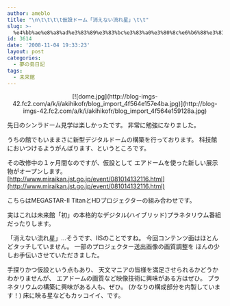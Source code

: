 ```yaml
---
author: ameblo
title: "\n\t\t\t\t仮設ドーム「消えない流れ星」\t\t"
slug: >-
  %e4%bb%ae%e8%a8%ad%e3%83%89%e3%83%bc%e3%83%a0%e3%80%8c%e6%b6%88%e3%81%88%e3%81%aa%e3%81%84%e6%b5%81%e3%82%8c%e6%98%9f%e3%80%8d
id: 3614
date: '2008-11-04 19:33:23'
layout: post
categories:
  - 夢の島日記
tags:
  - 未来館
---
```


<div align="center">[![dome.jpg](http://blog-imgs-42.fc2.com/a/k/i/akihikofr/blog_import_4f564e157e4ba.jpg)](http://blog-imgs-42.fc2.com/a/k/i/akihikofr/blog_import_4f564e159128a.jpg)</div>

先日のシンラドーム見学は楽しかったです。 非常に勉強になりました。

うちの館でもいままさに新型デジタルドームの構築を行っております。 科技館においつけるようがんばります、というところです。

その改修中の１ヶ月間なのですが、仮設として エアドームを使った新しい展示物がオープンします。 [http://www.miraikan.jst.go.jp/event/081014132116.html](http://www.miraikan.jst.go.jp/event/081014132116.html)

こちらはMEGASTAR-II TitanとHDプロジェクターの組み合わせです。

実はこれは未来館「初」の本格的なデジタル(ハイブリッド)プラネタリウム番組だったりします。

「消えない流れ星」…そうです、IISのことですね。 今回コンテンツ面はほとんどタッチしていません。 一部のプロジェクター送出画像の画質調整を ほんの少しお手伝いさせていただきました。

手探りかつ仮設という点もあり、 天文マニアの皆様を満足させられるかどうかわかりませんが、 エアドームの画質など映像技術に興味がある方はぜひ。 プラネタリウムの構築に興味がある人も、ぜひ。 (かなりの構成部分を内製しています！) 床に映る星などもカッコイイ、です。